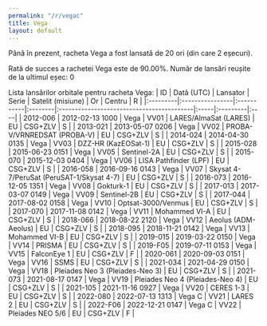 ```yaml
---
permalink: "/r/vegac"
title: Vega
layout: default
---
```


Până în prezent, racheta Vega a fost lansată de 20 ori (din care 2 eșecuri).

Rată de succes a rachetei Vega este de 90.00%.
Număr de lansări reușite de la ultimul eșec: 0


Lista lansărilor orbitale pentru racheta Vega:
| ID       | Dată (UTC)      | Lansator   | Serie   | Satelit (misiune)                         | Or   | Centru   | R   |
|:---------|:----------------|:-----------|:--------|:------------------------------------------|:-----|:---------|:----|
| 2012-006 | 2012-02-13 1000 | Vega       | VV01    | LARES/AlmaSat (LARES)                     | EU   | CSG+ZLV  | S   |
| 2013-021 | 2013-05-07 0206 | Vega       | VV02    | PROBA-V/VRNREDSAT (PROBA-V)               | EU   | CSG+ZLV  | S   |
| 2014-024 | 2014-04-30 0135 | Vega       | VV03    | DZZ-HR (KazEOSat-1)                       | EU   | CSG+ZLV  | S   |
| 2015-028 | 2015-06-23 0151 | Vega       | VV05    | Sentinel-2A                               | EU   | CSG+ZLV  | S   |
| 2015-070 | 2015-12-03 0404 | Vega       | VV06    | LISA Pathfinder (LPF)                     | EU   | CSG+ZLV  | S   |
| 2016-058 | 2016-09-16 0143 | Vega       | VV07    | Skysat 4-7/PeruSat (PeruSAT-1/Skysat 4-7) | EU   | CSG+ZLV  | S   |
| 2016-073 | 2016-12-05 1351 | Vega       | VV08    | Gokturk-1                                 | EU   | CSG+ZLV  | S   |
| 2017-013 | 2017-03-07 0149 | Vega       | VV09    | Sentinel-2B                               | EU   | CSG+ZLV  | S   |
| 2017-044 | 2017-08-02 0158 | Vega       | VV10    | Optsat-3000/Venmus                        | EU   | CSG+ZLV  | S   |
| 2017-070 | 2017-11-08 0142 | Vega       | VV11    | Mohammed VI-A                             | EU   | CSG+ZLV  | S   |
| 2018-066 | 2018-08-22 2120 | Vega       | VV12    | Aeolus (ADM-Aeolus)                       | EU   | CSG+ZLV  | S   |
| 2018-095 | 2018-11-21 0142 | Vega       | VV13    | Mohammed VI-B                             | EU   | CSG+ZLV  | S   |
| 2019-015 | 2019-03-22 0150 | Vega       | VV14    | PRISMA                                    | EU   | CSG+ZLV  | S   |
| 2019-F05 | 2019-07-11 0153 | Vega       | VV15    | FalconEye 1                               | EU   | CSG+ZLV  | F   |
| 2020-061 | 2020-09-03 0151 | Vega       | VV16    | SSMS                                      | EU   | CSG+ZLV  | S   |
| 2021-034 | 2021-04-29 0150 | Vega       | VV18    | Pleiades Neo 3 (Pleiades-Neo 3)           | EU   | CSG+ZLV  | S   |
| 2021-073 | 2021-08-17 0147 | Vega       | VV19    | Pleiades Neo 4 (Pleiades-Neo 4)           | EU   | CSG+ZLV  | S   |
| 2021-105 | 2021-11-16 0927 | Vega       | VV20    | CERES 1-3                                 | EU   | CSG+ZLV  | S   |
| 2022-080 | 2022-07-13 1313 | Vega C     | VV21    | LARES 2                                   | EU   | CSG+ZLV  | S   |
| 2022-F06 | 2022-12-21 0147 | Vega C     | VV22    | Pleiades NEO 5/6                          | EU   | CSG+ZLV  | F   |
